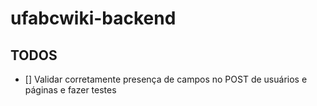 # ufabcwiki-backend

## TODOS

- [] Validar corretamente presença de campos no POST de usuários e páginas e fazer testes
